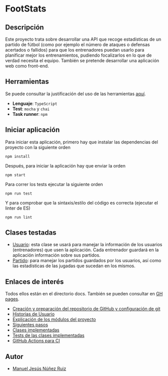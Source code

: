 # FootStats
## Descripción
Este proyecto trata sobre desarrollar una API que recoge estadísticas de un partido de fútbol (como por ejemplo el número de ataques o defensas acertados o fallidos) para que los entrenadores puedan usarlo para planificar mejor los entrenamientos, pudiendo focalizarlos en lo que de verdad necesita el equipo. También se pretende desarrollar una aplicación web como front-end.

## Herramientas
Se puede consultar la justificación del uso de las herramientas [aquí](https://github.com/ManuelJNunez/footStats/blob/master/docs/herramientas.md).
- **Lenguaje**: `TypeScript`
- **Test**: `mocha` y `chai`
- **Task runner**: `npm`

## Iniciar aplicación
Para iniciar esta aplicación, primero hay que instalar las dependencias del proyecto con la siguiente orden

    npm install

Después, para iniciar la aplicación hay que enviar la orden

    npm start

Para correr los tests ejecutar la siguiente orden

    npm run test

Y para comprobar que la sintaxis/estilo del código es correcta (ejecutar el linter de ES)

    npm run lint

## Clases testadas
- [Usuario](https://github.com/ManuelJNunez/footStats/blob/master/src/models/usuario.model.ts): esta clase se usará para manejar la información de los usuarios (entrenadores) que usen la aplicación. Cada entrenador guardará en la aplicación información sobre sus partidos.
- [Partido](https://github.com/ManuelJNunez/footStats/blob/master/src/models/partido.model.ts): para manejar los partidos guardados por los usuarios, así como las estadísticas de las jugadas que sucedan en los mismos.

## Enlaces de interés
Todos ellos están en el directorio docs. También se pueden consultar en [GH pages](https://manueljnunez.github.io/footStats/).
- [Creación y preparación del repositorio de GitHub y configuración de git](https://github.com/ManuelJNunez/footStats/blob/master/docs/git-setup.md)
- [Historias de Usuario](https://github.com/ManuelJNunez/footStats/blob/master/docs/HU.md)
- [Explicación de los módulos del proyecto](https://github.com/ManuelJNunez/footStats/blob/master/docs/modulos.md)
- [Siguientes pasos](https://github.com/ManuelJNunez/footStats/blob/master/docs/siguientespasos.md)
- [Clases implementadas](https://github.com/ManuelJNunez/footStats/tree/master/src/models)
- [Tests de las clases implementadas](https://github.com/ManuelJNunez/footStats/tree/master/tests)
- [GitHub Actions para CI](https://github.com/ManuelJNunez/footStats/tree/master/.github/workflows)

## Autor
- [Manuel Jesús Núñez Ruiz](https://github.com/ManuelJNunez)

